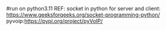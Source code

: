 #run on python3.11
REF:
socket in python for server and client:
https://www.geeksforgeeks.org/socket-programming-python/
pyvoip:https://pypi.org/project/pyVoIP/
